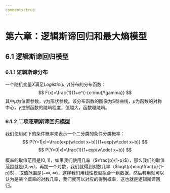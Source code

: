 ```yaml
---
comments:true
---
```


# 第六章：逻辑斯谛回归和最大熵模型

## 6.1 逻辑斯谛回归模型

### 6.1.1 逻辑斯谛分布

一个随机变量$X$满足$Logistic(\mu,\gamma)$分布的分布函数：
$$
F(x)=\frac{1}{1+e^{-(x-\mu)/\gamma}}
$$
其中$\mu$为位置参数，$\gamma$为形状参数。该分布函数的图像为S型曲线，$\mu$为函数的对称中心，$\gamma$控制函数的陡峭程度，值越大，函数越陡峭。

### 6.1.2 二项逻辑斯谛回归模型
 
 我们使用如下的条件概率来表示一个二分类的条件分类概率：
    $$
    P(Y=1|x)=\frac{exp(w\cdot x+b)}{1+exp(w\cdot x+b)}
    $$
    $$
    P(Y=0|x)=\frac{1}{1+exp(w\cdot x+b)}
    $$

概率的取值范围是$(0,1)$，如果我们使用几率（$\frac{p}{1-p}$），那么我们的取值范围就是$(0,\infty)$，再加一个对数，我们就得到对数几率（$logit(p)=log\frac{p}{1-p}$），取值范围是$(-\infty,\infty)$，这样我们用线性模型拟合一组数据，然后套用就可以认为是某个概率的对数几率，我们就可以对应的得到概率，这也就是逻辑斯谛回归。